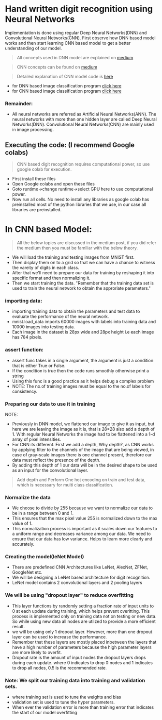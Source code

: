 # Hand written digit recognition using Neural Networks

Implementation is done using regular Deep Neural Networks(DNN) and Convolutional Neural Networks(CNN). First observe how DNN based model works and then start learning CNN based model to get a better understanding of our model.
> All concepts used in DNN model are explained on [medium](https://naveen-varma.medium.com/hand-written-digit-recognition-using-deep-neural-networks-with-mnist-dataset-p-4-635bf20cb5e1)

> CNN concepts can be found on [medium](https://naveen-varma.medium.com/convolutional-neural-networks-cnn-concepts-p-5-9abc6e733bcc)

> Detailed explanation of CNN model code is [here](https://naveen-varma.medium.com/hand-written-digit-recognition-using-convolutional-neural-networks-cnn-on-mnist-dataset-p-6-1beb90df869b)

- for DNN based image classification program [click here](digit_recognition_minist_deep_neural_network.ipynb)
- for CNN based image classification program [click here](digit_recognition_using_CNN_MNIST.ipynb)

### Remainder:
- All neural networks are referred as Artificial Neural Networks(ANN). The neural networks with more than one hidden layer are called Deep Neural Networks(DNN). Convolutional Neural Networks(CNN) are mainly used in image processing.

## Executing the code: (I recommend Google colabs)
> CNN based digit recognition requires computational power, so use google colab for execution.
- First install these files
- Open Google colabs and open these files
- Goto runtime->change runtime->select GPU here to use computational power.
- Now run all cells. No need to install any libraries as google colab has preinstalled most of the python libraries that we use, in our case all libraries are preinstalled.

# In CNN based Model:

> All the below topics are discussed in the medium post, if you did refer the medium then you must be familiar with the below theory.

- We will load the training and testing images from MNIST first.
- Then display them on to a grid so that we can have a chance to witness the vareity of digits in each class.
- After that we'll need to prepare our data for training by reshaping it into specific format and then normalizing it.
- Then we start training the data. "Remember that the training data set is used to train the neural network to obtain the approriate parameters."

### importing data:
- importing training data to obtain the parameters and test data to evaluate the performance of the neural network.
- mnist.load_data imports 60000 images with labels into training data and 10000 images into testing data.
- Each image in the dataset is 28px wide and 28px height i.e each image has 784 pixels.

### assert function:
- assert func takes in a single argument, the argument is just a condition that is either True or False.
- If the condition is true then the code runs smoothly otherwise print a string
- Using this func is a good practice as it helps debug a complex problem
- NOTE: The no.of training images must be equal to the no.of labels for consistency.

### Preparing our data to use it in training
NOTE:
- Previously in DNN model, we flattened our image to give it as input, but here we are leaving the image as it is, that is 28*28 also add a depth of 1. With regular Neural Networks the image had to be flattened into a 1-d array of pixel intensities.
- For CNN its different. First we add a depth, Why depth?, as CNN works by applying filter to the channels of the image that are being viewed, in case of gray-scale images there is one channel present, therefore our data must reflect the presence of the depth.
- By adding this depth of 1 our data will be in the desired shape to be used as an input for the convolutional layer.

> Add depth and Perform One hot encoding on train and test data, which is necessary for multi class classification.

### Normalize the data
- We choose to divide by 255 because we want to normalize our data to be in a range between 0 and 1.
- This ensures that the max pixel value 255 is normalized down to the max value of 1.
- This normalization process is important as it scales down our features to a uniform range and decreases variance among our data. We need to ensure that our data has low variance. Helps to learn more clearly and accurately.

### Creating the model(leNet Model)
- There are predefined CNN Architectures like LeNet, AlexNet, ZFNet, GoogleNet etc.
- We will be designing a LeNet based architecture for digit recognition.
- LeNet model contains 2 convolutional layers and 2 pooling layers

### We will be using "dropout layer" to reduce overfitting
- This layer functions by randomly setting a fraction rate of input units to 0 at each update during training, which helps prevent overitting. This process is implemented only on training data not on testing or new data. So while using new data all nodes are utilzed to provide a more efficient result.
- we will be using only 1 dropout layer. However, more than one dropout layer can be used to increase the performance.
- Remember that these layers are mostly placed inbetween the layers that have a high number of parameters because the high parameter layers are more likely to overfit.
- Dropout rate is the amount of input nodes the dropout layers drops during each update. where 0 indicates to drop 0 nodes and 1 indicates to drop all nodes, 0.5 is the recommended rate.

### Note: We split our training data into training and validation sets.
- where training set is used to tune the weights and bias
- validation set is used to tune the hyper parameters.
- When ever the validation error is more than training error that indicates the start of our model overfitting
